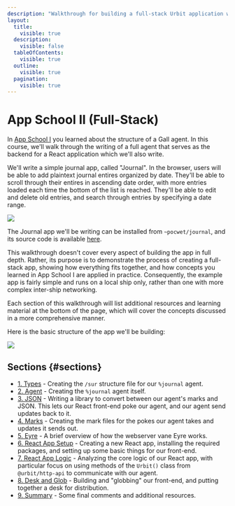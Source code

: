 ```yaml
---
description: "Walkthrough for building a full-stack Urbit application with a Gall backend and React frontend, demonstrating how to create complete web applications on Urbit."
layout:
  title:
    visible: true
  description:
    visible: false
  tableOfContents:
    visible: true
  outline:
    visible: true
  pagination:
    visible: true
---
```


# App School II (Full-Stack)

In [App School I](../app-school) you learned about the structure of a Gall agent. In this course, we'll walk through the writing of a full agent that serves as the backend for a React application which we'll also write.

We'll write a simple journal app, called "Journal". In the browser, users will be able to add plaintext journal entires organized by date. They'll be able to scroll through their entires in ascending date order, with more entries loaded each time the bottom of the list is reached. They'll be able to edit and delete old entries, and search through entries by specifying a date range.

![](https://media.urbit.org/guides/core/app-school-full-stack-guide/entries.png)

The Journal app we'll be writing can be installed from `~pocwet/journal`, and its source code is available [here](https://github.com/urbit/docs-examples/tree/main/journal-app).

This walkthrough doesn't cover every aspect of building the app in full depth. Rather, its purpose is to demonstrate the process of creating a full-stack app, showing how everything fits together, and how concepts you learned in App School I are applied in practice. Consequently, the example app is fairly simple and runs on a local ship only, rather than one with more complex inter-ship networking.

Each section of this walkthrough will list additional resources and learning material at the bottom of the page, which will cover the concepts discussed in a more comprehensive manner.

Here is the basic structure of the app we'll be building:

![](https://media.urbit.org/guides/core/app-school-full-stack-guide/journal-app-diagram.svg)

## Sections {#sections}

- [1. Types](./1-types.md) - Creating the `/sur` structure file for our `%journal` agent.
- [2. Agent](./2-agent.md) - Creating the `%journal` agent itself.
- [3. JSON](./3-json.md) - Writing a library to convert between our agent's marks and JSON. This lets our React front-end poke our agent, and our agent send updates back to it.
- [4. Marks](./4-marks.md) - Creating the mark files for the pokes our agent takes and updates it sends out.
- [5. Eyre](./5-eyre.md) - A brief overview of how the webserver vane Eyre works.
- [6. React App Setup](./6-react-setup.md) - Creating a new React app, installing the required packages, and setting up some basic things for our front-end.
- [7. React App Logic](./7-app-logic.md) - Analyzing the core logic of our React app, with particular focus on using methods of the `Urbit()` class from `@urbit/http-api` to communicate with our agent.
- [8. Desk and Glob](./8-desk.md) - Building and "globbing" our front-end, and putting together a desk for distribution.
- [9. Summary](./9-final.md) - Some final comments and additional resources.

